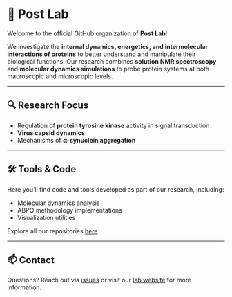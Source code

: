 # 🧬 Post Lab

Welcome to the official GitHub organization of **Post Lab**!

We investigate the **internal dynamics, energetics, and intermolecular interactions of proteins** to better understand and manipulate their biological functions. Our research combines **solution NMR spectroscopy** and **molecular dynamics simulations** to probe protein systems at both macroscopic and microscopic levels.

---

## 🔍 Research Focus

- Regulation of **protein tyrosine kinase** activity in signal transduction  
- **Virus capsid dynamics**  
- Mechanisms of **α-synuclein aggregation**

---

## 🛠 Tools & Code

Here you’ll find code and tools developed as part of our research, including:
- Molecular dynamics analysis
- ABPO methodology implementations
- Visualization utilities

Explore all our repositories [here](https://github.com/CPostLab).

---

## 📫 Contact

Questions? Reach out via [issues](https://github.com/CPostLab) or visit our [lab website](https://www.purdue.edu/postlab/) for more information.
